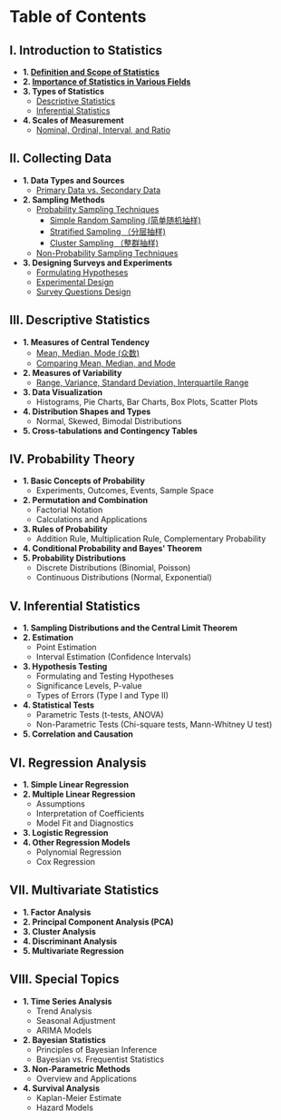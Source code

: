 # Table of Contents

## I. Introduction to Statistics
- **1. [Definition and Scope of Statistics](https://github.com/yangshiteng/Data-Science-Learning-Path/blob/main/statistics/introduction_to_statistics/definition_and_scope_of_statistics.md)**
- **2. [Importance of Statistics in Various Fields](https://github.com/yangshiteng/Data-Science-Learning-Path/blob/main/statistics/introduction_to_statistics/importance_of_statistics_in_various_fields.md)**
- **3. Types of Statistics**
  - [Descriptive Statistics](https://github.com/yangshiteng/Data-Science-Learning-Path/blob/main/statistics/introduction_to_statistics/descriptive_statistics.md)
  - [Inferential Statistics](https://github.com/yangshiteng/Data-Science-Learning-Path/blob/main/statistics/introduction_to_statistics/inferential_statistics.md)
- **4. Scales of Measurement**
  - [Nominal, Ordinal, Interval, and Ratio](https://github.com/yangshiteng/Data-Science-Learning-Path/blob/main/statistics/introduction_to_statistics/nominal_ordinal_interval_ratio.md)

## II. Collecting Data
- **1. Data Types and Sources**
  - [Primary Data vs. Secondary Data](https://github.com/yangshiteng/Data-Science-Learning-Path/blob/main/statistics/collecting_data/primary_vs_secondary_data.md)
- **2. Sampling Methods**
  - [Probability Sampling Techniques](https://github.com/yangshiteng/Data-Science-Learning-Path/blob/main/statistics/collecting_data/probability_sampling_techniques.md)
    - [Simple Random Sampling (简单随机抽样)](https://github.com/yangshiteng/Data-Science-Learning-Path/blob/main/statistics/collecting_data/simple_random_sampling.md)
    - [Stratified Sampling （分层抽样)](https://github.com/yangshiteng/Data-Science-Learning-Path/blob/main/statistics/collecting_data/stratified_sampling.md)
    - [Cluster Sampling （整群抽样)](https://github.com/yangshiteng/Data-Science-Learning-Path/blob/main/statistics/collecting_data/cluster_sampling.md)
  - [Non-Probability Sampling Techniques](https://github.com/yangshiteng/Data-Science-Learning-Path/blob/main/statistics/collecting_data/non_probability_sampling.md)
- **3. Designing Surveys and Experiments**
  - [Formulating Hypotheses](https://github.com/yangshiteng/Data-Science-Learning-Path/blob/main/statistics/collecting_data/formulating_hypothesis.md)
  - [Experimental Design](https://github.com/yangshiteng/Data-Science-Learning-Path/blob/main/statistics/collecting_data/experimental_design.md)
  - [Survey Questions Design](https://github.com/yangshiteng/Data-Science-Learning-Path/blob/main/statistics/collecting_data/survey_question_design.md)

## III. Descriptive Statistics
- **1. Measures of Central Tendency**
  - [Mean, Median, Mode (众数)](https://github.com/yangshiteng/Data-Science-Learning-Path/blob/main/statistics/descriptive_statistics/mean_median_mode.md)
  - [Comparing Mean, Median, and Mode](https://github.com/yangshiteng/Data-Science-Learning-Path/blob/main/statistics/descriptive_statistics/mean_median_mode_comparison.md)
- **2. Measures of Variability**
  - [Range, Variance, Standard Deviation, Interquartile Range](https://github.com/yangshiteng/Data-Science-Learning-Path/blob/main/statistics/descriptive_statistics/range_variance_sd_iqr.md)
- **3. Data Visualization**
  - Histograms, Pie Charts, Bar Charts, Box Plots, Scatter Plots
- **4. Distribution Shapes and Types**
  - Normal, Skewed, Bimodal Distributions
- **5. Cross-tabulations and Contingency Tables**

## IV. Probability Theory
- **1. Basic Concepts of Probability**
  - Experiments, Outcomes, Events, Sample Space
- **2. Permutation and Combination**
  - Factorial Notation
  - Calculations and Applications
- **3. Rules of Probability**
  - Addition Rule, Multiplication Rule, Complementary Probability
- **4. Conditional Probability and Bayes' Theorem**
- **5. Probability Distributions**
  - Discrete Distributions (Binomial, Poisson)
  - Continuous Distributions (Normal, Exponential)

## V. Inferential Statistics
- **1. Sampling Distributions and the Central Limit Theorem**
- **2. Estimation**
  - Point Estimation
  - Interval Estimation (Confidence Intervals)
- **3. Hypothesis Testing**
  - Formulating and Testing Hypotheses
  - Significance Levels, P-value
  - Types of Errors (Type I and Type II)
- **4. Statistical Tests**
  - Parametric Tests (t-tests, ANOVA)
  - Non-Parametric Tests (Chi-square tests, Mann-Whitney U test)
- **5. Correlation and Causation**

## VI. Regression Analysis
- **1. Simple Linear Regression**
- **2. Multiple Linear Regression**
  - Assumptions
  - Interpretation of Coefficients
  - Model Fit and Diagnostics
- **3. Logistic Regression**
- **4. Other Regression Models**
  - Polynomial Regression
  - Cox Regression

## VII. Multivariate Statistics
- **1. Factor Analysis**
- **2. Principal Component Analysis (PCA)**
- **3. Cluster Analysis**
- **4. Discriminant Analysis**
- **5. Multivariate Regression**

## VIII. Special Topics
- **1. Time Series Analysis**
  - Trend Analysis
  - Seasonal Adjustment
  - ARIMA Models
- **2. Bayesian Statistics**
  - Principles of Bayesian Inference
  - Bayesian vs. Frequentist Statistics
- **3. Non-Parametric Methods**
  - Overview and Applications
- **4. Survival Analysis**
  - Kaplan-Meier Estimate
  - Hazard Models
